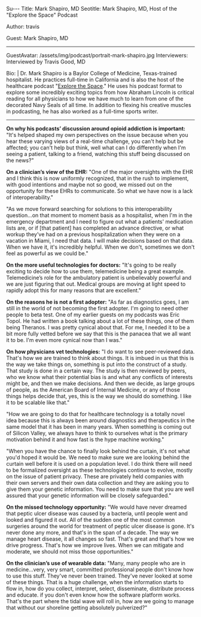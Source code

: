 Su---
Title: Mark Shapiro, MD
Seotitle: Mark Shapiro, MD, Host of the "Explore the Space" Podcast

Author: travis

Guest: Mark Shapiro, MD

----
GuestAvatar: /assets/img/podcast/portrait-mark-shapiro.jpg
Interviewers: Interviewed by Travis Good, MD

Bio: |
Dr. Mark Shapiro is a Baylor College of Medicine, Texas-trained hospitalist. He practices full-time in California and is also the host of the healthcare podcast "[Explore the Space](https://itunes.apple.com/us/podcast/explore-the-space/id993287419?mt=2)." He uses his podcast format to explore some incredibly exciting topics from how Abraham Lincoln is critical reading for all physicians to how we have much to learn from one of the decorated Navy Seals of all time. In addition to flexing his creative muscles in podcasting, he has also worked as a full-time sports writer.

---
**On why his podcasts’ discussion around opioid addiction is important:** "It's helped shaped my own perspectives on the issue because when you hear these varying views of a real-time challenge, you can't help but be affected; you can't help but think, well what can I do differently when I'm seeing a patient, talking to a friend, watching this stuff being discussed on the news?"

**On a clinician’s view of the EHR:**  "One of the major oversights with the EHR and I think this is now uniformly recognized, that in the rush to implement, with good intentions and maybe not so good, we missed out on the opportunity for these EHRs to communicate. So what we have now is a lack of interoperability."

"As we move forward searching for solutions to this interoperability question...on that moment to moment basis as a hospitalist, when I'm in the emergency department and I need to figure out what a patients' medication lists are, or if [that patient] has completed an advance directive, or what workup they've had on a previous hospitalization when they were on a vacation in Miami, I need that data. I will make decisions based on that data. When we have it, it's incredibly helpful. When we don't, sometimes we don't feel as powerful as we could be."

**On the more useful technologies for doctors:** "It's going to be really exciting to decide how to use them, telemedicine being a great example. Telemedicine’s role for the ambulatory patient is unbelievably powerful and we are just figuring that out. Medical groups are moving at light speed to rapidly adopt this for many reasons that are excellent."

**On the reasons he is not a first adopter:** "As far as diagnostics goes, I am still in the world of not becoming the first adopter. I'm going to need other people to beta test. One of my earlier guests on my podcasts was Eric Topol. He had written a book talking about a lot of these things, one of them being Theranos. I was pretty cynical about that. For me, I needed it to be a bit more fully vetted before we say that this is the panacea that we all want it to be. I'm even more cynical now than I was."

**On how physicians vet technologies:** "I do want to see peer-reviewed data. That's how we are trained to think about things. It is imbued in us that this is the way we take things on, something is put into the construct of a study. That study is done in a certain way. The study is then reviewed by peers, who we know what their potential bias is and what any conflicts of interests might be, and then we make decisions. And then we decide, as large groups of people, as the American Board of Internal Medicine, or any of those things helps decide that, yes, this is the way we should do something. I like it to be scalable like that."

"How we are going to do that for healthcare technology is a totally novel idea because this is always been around diagnostics and therapeutics in the same model that it has been in many years. When something is coming out of Silicon Valley, we always have to think to ourselves what is the primary motivation behind it and how fast is the hype machine working."

"When you have the chance to finally look behind the curtain, it's not what you'd hoped it would be. We need to make sure we are looking behind the curtain well before it is used on a population level. I do think there will need to be formalized oversight as these technologies continue to evolve, mostly on the issue of patient privacy. These are privately held companies with their own servers and their own data collection and they are asking you to give them your genetic information. You need to make sure that you are well assured that your genetic information will be closely safeguarded."

**On the missed technology opportunity:** "We would have never dreamed that peptic ulcer disease was caused by a bacteria, until people went and looked and figured it out. All of the sudden one of the most common surgeries around the world for treatment of peptic ulcer disease is gone. It's never done any more, and that's in the span of a decade. The way we manage heart disease, it all changes so fast. That's great and that's how we drive progress. That's how we improve lives. When we can mitigate and moderate, we should not miss those opportunities."

**On the clinician’s use of wearable data:** "Many, many people who are in medicine...very, very smart, committed professional people don't know how to use this stuff. They've never been trained. They've never looked at some of these things. That is a huge challenge, when the information starts to flow in, how do you collect, interpret, select, disseminate, distribute process and educate. if you don't even know how the software platform works. That's the part where the tidal wave will roll in, how are we going to manage that without our shoreline getting absolutely pulverized?"
